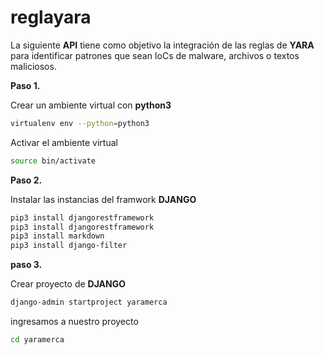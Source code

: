 # reglayara

La siguiente **API** tiene como objetivo la integración de las reglas de **YARA** para identificar patrones que sean IoCs de malware, archivos o textos maliciosos.

**Paso 1.**

Crear un ambiente virtual con **python3**
```sh
virtualenv env --python=python3 
```

Activar el ambiente virtual
```sh
source bin/activate
```

**Paso 2.**

Instalar las instancias del framwork **DJANGO**

```sh
pip3 install djangorestframework
pip3 install djangorestframework
pip3 install markdown 
pip3 install django-filter
```

**paso 3.**

Crear proyecto de **DJANGO**

```sh
django-admin startproject yaramerca
```

ingresamos a nuestro proyecto

```sh
cd yaramerca
```
